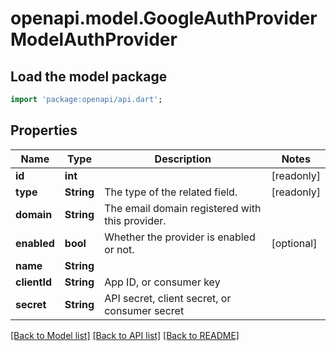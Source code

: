 # openapi.model.GoogleAuthProviderModelAuthProvider

## Load the model package
```dart
import 'package:openapi/api.dart';
```

## Properties
Name | Type | Description | Notes
------------ | ------------- | ------------- | -------------
**id** | **int** |  | [readonly] 
**type** | **String** | The type of the related field. | [readonly] 
**domain** | **String** | The email domain registered with this provider. | 
**enabled** | **bool** | Whether the provider is enabled or not. | [optional] 
**name** | **String** |  | 
**clientId** | **String** | App ID, or consumer key | 
**secret** | **String** | API secret, client secret, or consumer secret | 

[[Back to Model list]](../README.md#documentation-for-models) [[Back to API list]](../README.md#documentation-for-api-endpoints) [[Back to README]](../README.md)


